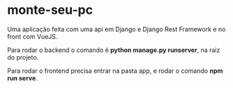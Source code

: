 # monte-seu-pc

Uma aplicação feita com uma api em Django e Django Rest Framework e no front com VueJS.

Para rodar o backend o comando é **python manage.py runserver**, na raiz do projeto.

Para rodar o frontend precisa entrar na pasta app, e rodar o comando **npm run serve**.
